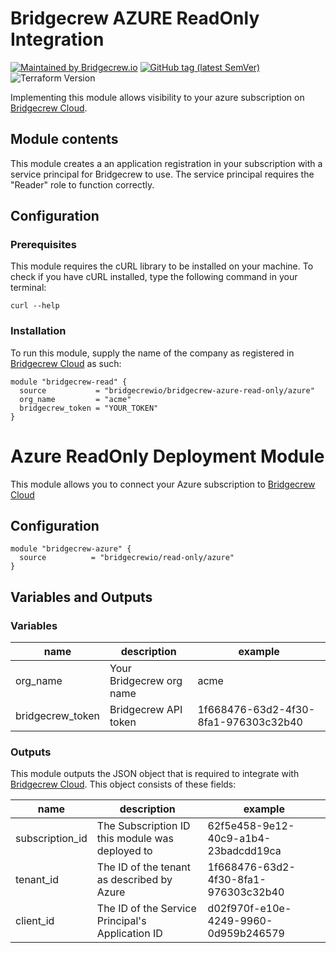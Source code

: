 # Bridgecrew AZURE ReadOnly Integration
[![Maintained by Bridgecrew.io](https://img.shields.io/badge/maintained%20by-bridgecrew.io-blueviolet)](https://bridgecrew.io)
[![GitHub tag (latest SemVer)](https://img.shields.io/github/tag/bridgecrewio/terraform-azurerm-read-only.svg?label=latest)](https://github.com/bridgecrewio/terraform-azurerm-bridgecrew-read-only/releases/latest)
![Terraform Version](https://img.shields.io/badge/tf-%3E%3D0.12.0-blue.svg)

Implementing this module allows visibility to your azure subscription on [Bridgecrew Cloud](https://www.bridgecrew.cloud).

## Module contents
This module creates a an application registration in your subscription with a service principal for Bridgecrew to use. The service principal requires the "Reader" role to function correctly.

## Configuration

### Prerequisites
This module requires the cURL library to be installed on your machine. To check if you have cURL installed, type the following command in your terminal:
```shell script
curl --help
```

### Installation
To run this module, supply the name of the company as registered in [Bridgecrew Cloud](https://www.bridgecrew.cloud) as such:
```hcl-terraform
module "bridgecrew-read" {
  source           = "bridgecrewio/bridgecrew-azure-read-only/azure"
  org_name         = "acme"
  bridgecrew_token = "YOUR_TOKEN"
}
```

# Azure ReadOnly Deployment Module
This module allows you to connect your Azure subscription to [Bridgecrew Cloud](https://bridgecrew.cloud)

## Configuration
```hcl-terraform
module "bridgecrew-azure" {
  source          = "bridgecrewio/read-only/azure"
}
```

## Variables and Outputs
### Variables
|name|description|example|
|----|-----------|-------|
|org_name|Your Bridgecrew org name|acme|
|bridgecrew_token | Bridgecrew API token | 1f668476-63d2-4f30-8fa1-976303c32b40||

### Outputs
This module outputs the JSON object that is required to integrate with [Bridgecrew Cloud](https://bridgecrew.cloud).
This object consists of these fields:

|name|description|example|
|----|-----------|-------|
|subscription_id|The Subscription ID this module was deployed to|62f5e458-9e12-40c9-a1b4-23badcdd19ca|
|tenant_id | The ID of the tenant as described by Azure | 1f668476-63d2-4f30-8fa1-976303c32b40|
|client_id|The ID of the Service Principal's Application ID | d02f970f-e10e-4249-9960-0d959b246579||